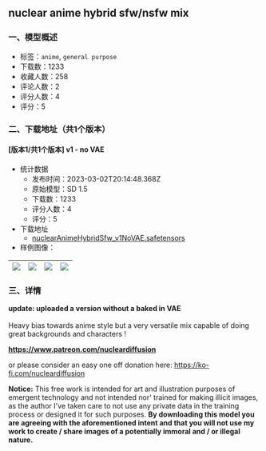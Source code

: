 ## nuclear anime hybrid sfw/nsfw mix
### 一、模型概述

- 标签：`anime`, `general purpose`
- 下载数：1233
- 收藏人数：258
- 评论人数：2
- 评分人数：4
- 评分：5

### 二、下载地址（共1个版本）

#### [版本1/共1个版本] v1 - no VAE

- 统计数据
  - 发布时间：2023-03-02T20:14:48.368Z
  - 原始模型：SD 1.5
  - 下载数：1233
  - 评分人数：4
  - 评分：5
- 下载地址
  - [nuclearAnimeHybridSfw_v1NoVAE.safetensors](https://civitai.com/api/download/models/17061)
- 样例图像：

| <img src="https://image.civitai.com/xG1nkqKTMzGDvpLrqFT7WA/eb0655eb-d506-402d-129b-9fbd41109e00/width=450/172709.jpeg" /> | <img src="https://image.civitai.com/xG1nkqKTMzGDvpLrqFT7WA/21e212aa-d912-4900-8f75-7cae1db53600/width=450/172705.jpeg" /> | <img src="https://image.civitai.com/xG1nkqKTMzGDvpLrqFT7WA/02922127-fcd0-4b27-4ec9-a41c28f04800/width=450/172708.jpeg" /> | <img src="https://image.civitai.com/xG1nkqKTMzGDvpLrqFT7WA/5c93b039-6ad8-41ae-ae0d-bb0ce071e400/width=450/172706.jpeg" /> |
| ---- | ---- | ---- | ---- |


### 三、详情
<p><strong>update: uploaded a version without a baked in VAE </strong><br /><br />Heavy bias towards anime style but a very versatile mix capable of doing great backgrounds and characters !</p><p><a target="_blank" rel="ugc" href="https://www.patreon.com/nucleardiffusion"><strong>https://www.patreon.com/nucleardiffusion</strong></a></p><p>or please consider an easy one off donation here: <a target="_blank" rel="ugc" href="https://ko-fi.com/nucleardiffusion">https://ko-fi.com/nucleardiffusion</a></p><p></p><p><strong>Notice:</strong> This free work is intended for art and illustration purposes of emergent technology and not intended nor' trained for making illicit images, as the author I've taken care to not use any private data in the training process or designed it for such purposes. <strong>By downloading this model you are agreeing with the aforementioned intent and that you will not use my work to create / share images of a potentially immoral and / or illegal nature.</strong></p>